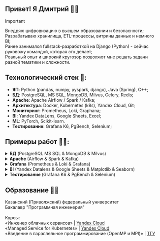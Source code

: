 ## Привет! Я Дмитрий 👋🏻
> [!IMPORTANT]
> Внедряю цифровизацию в высшем образовании и безопасности;<br>
Разрабатываю хранилища, ETL-процессы, витрины данных и немного BI;<br>
Ранее занимался fullstack-разработкой на Django (Python) - сейчас руковожу командой, которая это делает;<br>
Реальный опыт и широкий кругозор позволяют мне решать задачи разной тематики и сложности.

## Технологический стек 🔨:
- **ЯП**: Python (pandas, numpy, pyspark, django), Java (Spring), C++;
- **БД**: PostgreSQL, MS SQL, MongoDB, Milvus, Celery, Redis;
- **Apache**: Apache Airflow / Spark / Kafka;
- **Архитектура**: Docker, Kubernetes (k8s), Yandex Cloud, Git;
- **Мониторинг**: Prometheus, Loki, Graphana;
- **BI**: Yandex DataLens, Google Sheets, Excel;
- **ML**: PyTorch, Scikit-learn.
- **Тестирование**: Grafana K6, PgBench, Selenium; 

## Примеры работ 👨‍💻:

<details>

<summary><b>БД</b> (PostgreSQL MS SQL & MongoDB & Milvus)</summary>

### PostgreSQL

...

### MS SQL

...

### MongoDB

...

### Milvus

Система распознавания лиц (CV):
- создание эмбеддингов через ResNet-50;
- однозначная идентификация человека по лицу + поиск подобных лиц;
- поиск на базе индексов Milvus.
<img src="assets/images/milvus.png">


</details>

<details>

<summary><b>Apache</b> (Airflow & Spark & Kafka)</summary>

### Apache Airflow

...

### Apache Spark

...

### Apache Kafka

...

</details>

<details>

<summary><b>Grafana</b> (Prometheus & Loki & Grafana)</summary>

### Prometheus

...

### Loki

...

### Grafana

...

</details>

<details>

<summary><b>BI</b> (Yandex Datalens & Google Sheets & Matplotlib & Seaborn)</summary>

### Yandex Datalens
Интерактивные дашборды:
- контроль исполнения задач подразделениями;
- мониторинг эффективности работы в корпоративной системе.
<img src="assets/images/datalens.jpg">

</details>

<details>

<summary><b>Тестирование</b> (Grafana K6 & PgBench & Selenium)</summary>

### Grafana K6

Нагрузочное тестирование веб-приложений:
- проверка latency запросов к API / страницам;
- поиск медленных страниц для оптимизации;
- оценка максимальной пропускной способности системы.
<img src="assets/images/grafana-k6.png">

### PgBench

...

</details>

## Образование 👨‍🎓
Казанский (Приволжский) федеральный университет<br>
Бакалавр "Программная инженерия"<br>
<br>
Курсы:<br>
«Инженер облачных сервисов» | [Yandex Cloud](https://start.practicum.yandex/ycloud/)<br>
«Managed Service for Kubernetes» | [Yandex Cloud](https://yandex.cloud/ru/training/kubernetes)<br>
«Введение в параллельное программирование (OpenMP и MPI)» | [ТГУ](https://stepik.org/course/115024/syllabus)
